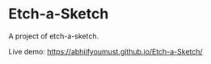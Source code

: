 # Etch-a-Sketch
A project of etch-a-sketch.

Live demo: https://abhiifyoumust.github.io/Etch-a-Sketch/
